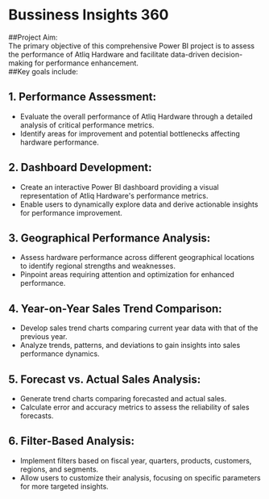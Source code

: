 # Bussiness Insights 360
##Project Aim:  
The primary objective of this comprehensive Power BI project is to assess the performance of Atliq Hardware and facilitate data-driven decision-making for performance enhancement.  
##Key goals include:

## 1. Performance Assessment:  
  - Evaluate the overall performance of Atliq Hardware through a detailed analysis of critical performance metrics.
  - Identify areas for improvement and potential bottlenecks affecting hardware performance.  
## 2. Dashboard Development:

  - Create an interactive Power BI dashboard providing a visual representation of Atliq Hardware's performance metrics.
  - Enable users to dynamically explore data and derive actionable insights for performance improvement.
## 3. Geographical Performance Analysis:

  - Assess hardware performance across different geographical locations to identify regional strengths and weaknesses.
  - Pinpoint areas requiring attention and optimization for enhanced performance.
## 4. Year-on-Year Sales Trend Comparison:

  - Develop sales trend charts comparing current year data with that of the previous year.
  - Analyze trends, patterns, and deviations to gain insights into sales performance dynamics.
## 5. Forecast vs. Actual Sales Analysis:

  - Generate trend charts comparing forecasted and actual sales.
  - Calculate error and accuracy metrics to assess the reliability of sales forecasts.
## 6. Filter-Based Analysis:

  - Implement filters based on fiscal year, quarters, products, customers, regions, and segments.
  - Allow users to customize their analysis, focusing on specific parameters for more targeted insights.
